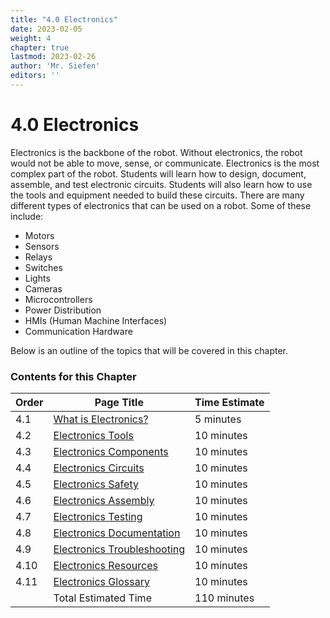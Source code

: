 ```yaml
---
title: "4.0 Electronics"
date: 2023-02-05
weight: 4
chapter: true
lastmod: 2023-02-26
author: 'Mr. Siefen'
editors: ''
---
```


# 4.0 Electronics

Electronics is the backbone of the robot. Without electronics, the robot would not be able to move, sense, or communicate. Electronics is the most complex part of the robot. Students will learn how to design, document, assemble, and test electronic circuits. Students will also learn how to use the tools and equipment needed to build these circuits. There are many different types of electronics that can be used on a robot. Some of these include:

- Motors
- Sensors
- Relays
- Switches
- Lights
- Cameras
- Microcontrollers
- Power Distribution
- HMIs (Human Machine Interfaces)
- Communication Hardware

Below is an outline of the topics that will be covered in this chapter.

### Contents for this Chapter

| Order | Page Title | Time Estimate |
| --- | --- | --- |
| 4.1 | [What is Electronics?](/electronics/what-is-electronics/) | 5 minutes |
| 4.2 | [Electronics Tools](/electronics/electronics-tools/) | 10 minutes |
| 4.3 | [Electronics Components](/electronics/electronics-components/) | 10 minutes |
| 4.4 | [Electronics Circuits](/electronics/electronics-circuits/) | 10 minutes |
| 4.5 | [Electronics Safety](/electronics/electronics-safety/) | 10 minutes |
| 4.6 | [Electronics Assembly](/electronics/electronics-assembly/) | 10 minutes |
| 4.7 | [Electronics Testing](/electronics/electronics-testing/) | 10 minutes |
| 4.8 | [Electronics Documentation](/electronics/electronics-documentation/) | 10 minutes |
| 4.9 | [Electronics Troubleshooting](/electronics/electronics-troubleshooting/) | 10 minutes |
| 4.10 | [Electronics Resources](/electronics/electronics-resources/) | 10 minutes |
| 4.11 | [Electronics Glossary](/electronics/electronics-glossary/) | 10 minutes |
|     | Total Estimated Time | 110 minutes |